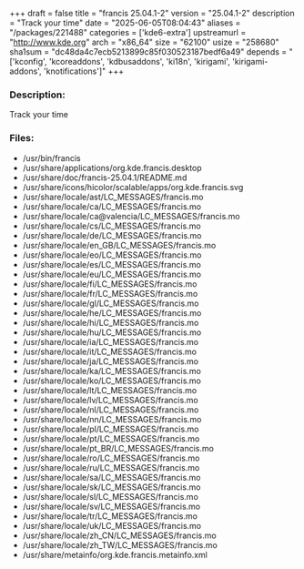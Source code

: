 +++
draft = false
title = "francis 25.04.1-2"
version = "25.04.1-2"
description = "Track your time"
date = "2025-06-05T08:04:43"
aliases = "/packages/221488"
categories = ['kde6-extra']
upstreamurl = "http://www.kde.org"
arch = "x86_64"
size = "62100"
usize = "258680"
sha1sum = "dc48da4c7ecb5213899c85f030523187bedf6a49"
depends = "['kconfig', 'kcoreaddons', 'kdbusaddons', 'ki18n', 'kirigami', 'kirigami-addons', 'knotifications']"
+++
### Description: 
Track your time

### Files: 
* /usr/bin/francis
* /usr/share/applications/org.kde.francis.desktop
* /usr/share/doc/francis-25.04.1/README.md
* /usr/share/icons/hicolor/scalable/apps/org.kde.francis.svg
* /usr/share/locale/ast/LC_MESSAGES/francis.mo
* /usr/share/locale/ca/LC_MESSAGES/francis.mo
* /usr/share/locale/ca@valencia/LC_MESSAGES/francis.mo
* /usr/share/locale/cs/LC_MESSAGES/francis.mo
* /usr/share/locale/de/LC_MESSAGES/francis.mo
* /usr/share/locale/en_GB/LC_MESSAGES/francis.mo
* /usr/share/locale/eo/LC_MESSAGES/francis.mo
* /usr/share/locale/es/LC_MESSAGES/francis.mo
* /usr/share/locale/eu/LC_MESSAGES/francis.mo
* /usr/share/locale/fi/LC_MESSAGES/francis.mo
* /usr/share/locale/fr/LC_MESSAGES/francis.mo
* /usr/share/locale/gl/LC_MESSAGES/francis.mo
* /usr/share/locale/he/LC_MESSAGES/francis.mo
* /usr/share/locale/hi/LC_MESSAGES/francis.mo
* /usr/share/locale/hu/LC_MESSAGES/francis.mo
* /usr/share/locale/ia/LC_MESSAGES/francis.mo
* /usr/share/locale/it/LC_MESSAGES/francis.mo
* /usr/share/locale/ja/LC_MESSAGES/francis.mo
* /usr/share/locale/ka/LC_MESSAGES/francis.mo
* /usr/share/locale/ko/LC_MESSAGES/francis.mo
* /usr/share/locale/lt/LC_MESSAGES/francis.mo
* /usr/share/locale/lv/LC_MESSAGES/francis.mo
* /usr/share/locale/nl/LC_MESSAGES/francis.mo
* /usr/share/locale/nn/LC_MESSAGES/francis.mo
* /usr/share/locale/pl/LC_MESSAGES/francis.mo
* /usr/share/locale/pt/LC_MESSAGES/francis.mo
* /usr/share/locale/pt_BR/LC_MESSAGES/francis.mo
* /usr/share/locale/ro/LC_MESSAGES/francis.mo
* /usr/share/locale/ru/LC_MESSAGES/francis.mo
* /usr/share/locale/sa/LC_MESSAGES/francis.mo
* /usr/share/locale/sk/LC_MESSAGES/francis.mo
* /usr/share/locale/sl/LC_MESSAGES/francis.mo
* /usr/share/locale/sv/LC_MESSAGES/francis.mo
* /usr/share/locale/tr/LC_MESSAGES/francis.mo
* /usr/share/locale/uk/LC_MESSAGES/francis.mo
* /usr/share/locale/zh_CN/LC_MESSAGES/francis.mo
* /usr/share/locale/zh_TW/LC_MESSAGES/francis.mo
* /usr/share/metainfo/org.kde.francis.metainfo.xml
